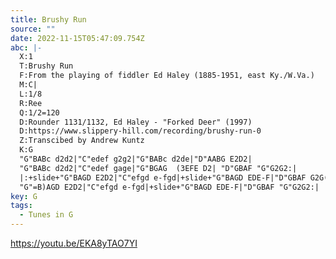 ```yaml
---
title: Brushy Run
source: ""
date: 2022-11-15T05:47:09.754Z
abc: |-
  X:1
  T:Brushy Run 
  F:From the playing of fiddler Ed Haley (1885-1951, east Ky./W.Va.)
  M:C|
  L:1/8
  R:Ree
  Q:1/2=120
  D:Rounder 1131/1132, Ed Haley - "Forked Deer" (1997)
  D:https://www.slippery-hill.com/recording/brushy-run-0
  Z:Transcibed by Andrew Kuntz
  K:G
  "G"BABc d2d2|"C"edef g2g2|"G"BABc d2de|"D"AABG E2D2|
  "G"BABc d2d2|"C"edef gage|"G"BGAG  (3EFE D2| "D"GBAF "G"G2G2:|
  |:+slide+"G"BAGD E2D2|"C"efgd e-fgd|+slide+"G"BAGD EDE-F|"D"GBAF G2G(_B|
  "G"=B)AGD E2D2|"C"efgd e-fgd|+slide+"G"BAGD EDE-F|"D"GBAF "G"G2G2:|
key: G
tags:
  - Tunes in G
---
```

https://youtu.be/EKA8yTAO7YI